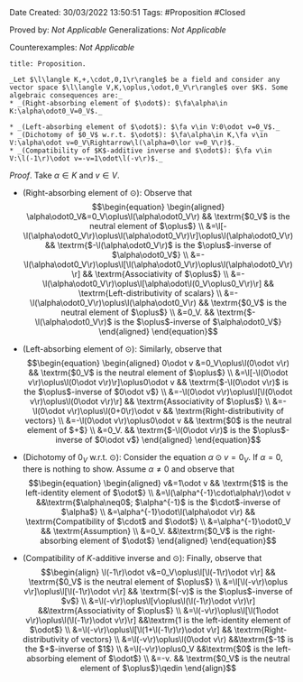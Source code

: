<br />
<br />

Date Created: 30/03/2022 13:50:51
Tags: #Proposition #Closed

Proved by: _Not Applicable_
Generalizations: _Not Applicable_

Counterexamples: _Not Applicable_

``` ad-Proposition
title: Proposition.

_Let $\l\langle K,+,\cdot,0,1\r\rangle$ be a field and consider any vector space $\l\langle V,K,\oplus,\odot,0_V\r\rangle$ over $K$. Some algebraic consequences are:_
* _(Right-absorbing element of $\odot$): $\fa\alpha\in K:\alpha\odot0_V=0_V$._

* _(Left-absorbing element of $\odot$): $\fa v\in V:0\odot v=0_V$._
* _(Dichotomy of $0_V$ w.r.t. $\odot$): $\fa\alpha\in K,\fa v\in V:\alpha\odot v=0_V\Rightarrow\l(\alpha=0\lor v=0_V\r)$._
* _(Compatibility of $K$-additive inverse and $\odot$): $\fa v\in V:\l(-1\r)\odot v=-v=1\odot\l(-v\r)$._

```

_Proof_. Take $\alpha\in K$ and $v\in V$.
* (Right-absorbing element of $\odot$): Observe that
$$\begin{equation}
    \begin{aligned}
        \alpha\odot0_V&=0_V\oplus\l(\alpha\odot0_V\r) && \textrm{$0_V$ is the neutral element of $\oplus$} \\
        &=\l[-\l(\alpha\odot0_V\r)\oplus\l(\alpha\odot0_V\r)\r]\oplus\l(\alpha\odot0_V\r) && \textrm{$-\l(\alpha\odot0_V\r)$ is the $\oplus$-inverse of $\alpha\odot0_V$} \\
        &=-\l(\alpha\odot0_V\r)\oplus\l[\l(\alpha\odot0_V\r)\oplus\l(\alpha\odot0_V\r)\r] && \textrm{Associativity of $\oplus$} \\
        &=-\l(\alpha\odot0_V\r)\oplus\l[\alpha\odot\l(0_V\oplus0_V\r)\r] && \textrm{Left-distributivity of scalars} \\
        &=-\l(\alpha\odot0_V\r)\oplus\l(\alpha\odot0_V\r) && \textrm{$0_V$ is the neutral element of $\oplus$} \\
        &=0_V. && \textrm{$-\l(\alpha\odot0_V\r)$ is the $\oplus$-inverse of $\alpha\odot0_V$}
    \end{aligned}
\end{equation}$$

* (Left-absorbing element of $\odot$): Similarly, observe that
$$\begin{equation}
    \begin{aligned}
        0\odot v &=0_V\oplus\l(0\odot v\r) && \textrm{$0_V$ is the neutral element of $\oplus$} \\
        &=\l[-\l(0\odot v\r)\oplus\l(0\odot v\r)\r]\oplus0\odot v && \textrm{$-\l(0\odot v\r)$ is the $\oplus$-inverse of $0\odot v$} \\
        &=-\l(0\odot v\r)\oplus\l[\l(0\odot v\r)\oplus\l(0\odot v\r)\r] && \textrm{Associativity of $\oplus$} \\
        &=-\l(0\odot v\r)\oplus\l(0+0\r)\odot v && \textrm{Right-distributivity of vectors} \\
        &=-\l(0\odot v\r)\oplus0\odot v && \textrm{$0$ is the neutral element of $+$} \\
        &=0_V. && \textrm{$-\l(0\odot v\r)$ is the $\oplus$-inverse of $0\odot v$}
    \end{aligned}
\end{equation}$$
* (Dichotomy of $0_V$ w.r.t. $\odot$): Consider the equation $\alpha\odot v=0_V$. If $\alpha=0$, there is nothing to show. Assume $\alpha\neq0$ and observe that
$$\begin{equation}
    \begin{aligned}
        v&=1\odot v && \textrm{$1$ is the left-identity element of $\odot$} \\
        &=\l(\alpha^{-1}\cdot\alpha\r)\odot v &&\textrm{$\alpha\neq0$; $\alpha^{-1}$ is the $\cdot$-inverse of $\alpha$} \\
        &=\alpha^{-1}\odot\l(\alpha\odot v\r) && \textrm{Compatibility of $\cdot$ and $\odot$} \\
        &=\alpha^{-1}\odot0_V && \textrm{Assumption} \\
        &=0_V. &&\textrm{$0_V$ is the right-absorbing element of $\odot$}
    \end{aligned}
\end{equation}$$
* (Compatibility of $K$-additive inverse and $\odot$): Finally, observe that
$$\begin{align}
    \l(-1\r)\odot v&=0_V\oplus\l[\l(-1\r)\odot v\r] && \textrm{$0_V$ is the neutral element of $\oplus$} \\
    &=\l[\l(-v\r)\oplus v\r]\oplus\l[\l(-1\r)\odot v\r] && \textrm{$(-v)$ is the $\oplus$-inverse of $v$} \\
    &=\l(-v\r)\oplus\l[v\oplus\l(\l(-1\r)\odot v\r)\r] &&\textrm{Associativity of $\oplus$} \\
    &=\l(-v\r)\oplus\l[\l(1\odot v\r)\oplus\l(\l(-1\r)\odot v\r)\r] &&\textrm{1 is the left-identity element of $\odot$} \\
    &=\l(-v\r)\oplus\l[\l(1+\l(-1\r)\r)\odot v\r] && \textrm{Right-distributivity of vectors} \\
    &=\l(-v\r)\oplus\l(0\odot v\r) &&\textrm{$-1$ is the $+$-inverse of $1$} \\
    &=\l(-v\r)\oplus0_V &&\textrm{$0$ is the left-absorbing element of $\odot$} \\
    &=-v. && \textrm{$0_V$ is the neutral element of $\oplus$}\qedin
\end{align}$$
